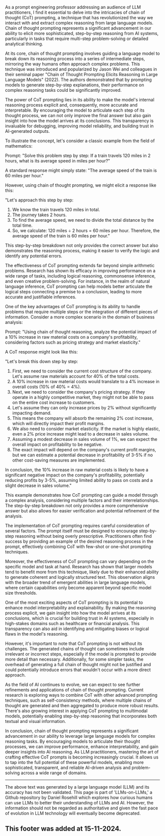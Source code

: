 As a prompt engineering professor addressing an audience of LLM practitioners, I find it essential to delve into the intricacies of chain of thought (CoT) prompting, a technique that has revolutionized the way we interact with and extract complex reasoning from large language models. Chain of thought prompting represents a significant advancement in our ability to elicit more sophisticated, step-by-step reasoning from AI systems, particularly in tasks that require multi-step problem-solving or detailed analytical thinking.

At its core, chain of thought prompting involves guiding a language model to break down its reasoning process into a series of intermediate steps, mirroring the way humans often approach complex problems. This technique was introduced and popularized by Jason Wei and colleagues in their seminal paper "Chain of Thought Prompting Elicits Reasoning in Large Language Models" (2022). The authors demonstrated that by prompting models to generate step-by-step explanations, their performance on complex reasoning tasks could be significantly improved.

The power of CoT prompting lies in its ability to make the model's internal reasoning process explicit and, consequently, more accurate and interpretable. By encouraging the model to articulate each step of its thought process, we can not only improve the final answer but also gain insight into how the model arrives at its conclusions. This transparency is invaluable for debugging, improving model reliability, and building trust in AI-generated outputs.

To illustrate the concept, let's consider a classic example from the field of mathematics:

Prompt: "Solve this problem step by step: If a train travels 120 miles in 2 hours, what is its average speed in miles per hour?"

A standard response might simply state:
"The average speed of the train is 60 miles per hour."

However, using chain of thought prompting, we might elicit a response like this:

"Let's approach this step by step:

1. We know the train travels 120 miles in total.
2. The journey takes 2 hours.
3. To find the average speed, we need to divide the total distance by the total time.
4. So, we calculate: 120 miles ÷ 2 hours = 60 miles per hour.
   Therefore, the average speed of the train is 60 miles per hour."

This step-by-step breakdown not only provides the correct answer but also demonstrates the reasoning process, making it easier to verify the logic and identify any potential errors.

The effectiveness of CoT prompting extends far beyond simple arithmetic problems. Research has shown its efficacy in improving performance on a wide range of tasks, including logical reasoning, commonsense inference, and even creative problem-solving. For instance, in the realm of natural language inference, CoT prompting can help models better articulate the logical steps connecting a premise to a conclusion, leading to more accurate and justifiable inferences.

One of the key advantages of CoT prompting is its ability to handle problems that require multiple steps or the integration of different pieces of information. Consider a more complex scenario in the domain of business analysis:

Prompt: "Using chain of thought reasoning, analyze the potential impact of a 10% increase in raw material costs on a company's profitability, considering factors such as pricing strategy and market elasticity."

A CoT response might look like this:

"Let's break this down step by step:

1. First, we need to consider the current cost structure of the company. Let's assume raw materials account for 40% of the total costs.
2. A 10% increase in raw material costs would translate to a 4% increase in overall costs (10% of 40% = 4%).
3. Next, we need to consider the company's pricing strategy. If they operate in a highly competitive market, they might not be able to pass on the entire cost increase to customers.
4. Let's assume they can only increase prices by 2% without significantly impacting demand.
5. This means the company will absorb the remaining 2% cost increase, which will directly impact their profit margins.
6. We also need to consider market elasticity. If the market is highly elastic, even a 2% price increase might lead to a decrease in sales volume.
7. Assuming a modest decrease in sales volume of 1%, we can expect the overall impact on profitability to be negative.
8. The exact impact will depend on the company's current profit margins, but we can estimate a potential decrease in profitability of 3-5% if no other cost-saving measures are implemented.

In conclusion, the 10% increase in raw material costs is likely to have a significant negative impact on the company's profitability, potentially reducing profits by 3-5%, assuming limited ability to pass on costs and a slight decrease in sales volume."

This example demonstrates how CoT prompting can guide a model through a complex analysis, considering multiple factors and their interrelationships. The step-by-step breakdown not only provides a more comprehensive answer but also allows for easier verification and potential refinement of the analysis.

The implementation of CoT prompting requires careful consideration of several factors. The prompt itself must be designed to encourage step-by-step reasoning without being overly prescriptive. Practitioners often find success by providing an example of the desired reasoning process in the prompt, effectively combining CoT with few-shot or one-shot prompting techniques.

Moreover, the effectiveness of CoT prompting can vary depending on the specific model and task at hand. Research has shown that larger models tend to benefit more from this technique, likely due to their enhanced ability to generate coherent and logically structured text. This observation aligns with the broader trend of emergent abilities in large language models, where certain capabilities only become apparent beyond specific model size thresholds.

One of the most exciting aspects of CoT prompting is its potential to enhance model interpretability and explainability. By making the reasoning process explicit, we gain insight into how the model arrives at its conclusions, which is crucial for building trust in AI systems, especially in high-stakes domains such as healthcare or financial analysis. This transparency can also aid in identifying and mitigating biases or logical flaws in the model's reasoning.

However, it's important to note that CoT prompting is not without its challenges. The generated chains of thought can sometimes include irrelevant or incorrect steps, especially if the model is prompted to provide more detail than necessary. Additionally, for some simpler tasks, the overhead of generating a full chain of thought might not be justified and could potentially introduce errors that wouldn't occur with a more direct approach.

As the field of AI continues to evolve, we can expect to see further refinements and applications of chain of thought prompting. Current research is exploring ways to combine CoT with other advanced prompting techniques, such as self-consistency methods, where multiple chains of thought are generated and then aggregated to produce more robust results. There's also growing interest in applying CoT prompting to multimodal models, potentially enabling step-by-step reasoning that incorporates both textual and visual information.

In conclusion, chain of thought prompting represents a significant advancement in our ability to leverage large language models for complex reasoning tasks. By encouraging models to articulate their thought processes, we can improve performance, enhance interpretability, and gain deeper insights into AI reasoning. As LLM practitioners, mastering the art of crafting effective CoT prompts is becoming increasingly crucial. It allows us to tap into the full potential of these powerful models, enabling more sophisticated, transparent, and reliable AI-driven analysis and problem-solving across a wide range of domains.

---

The above text was generated by a large language model (LLM) and its accuracy has not been validated. This page is part of 'LLMs-on-LLMs,' a Github repository by Daniel Rosehill which explores how curious humans can use LLMs to better their understanding of LLMs and AI. However, the information should not be regarded as authoritative and given the fast pace of evolution in LLM technology will eventually become deprecated. 

This footer was added at 15-11-2024.
---